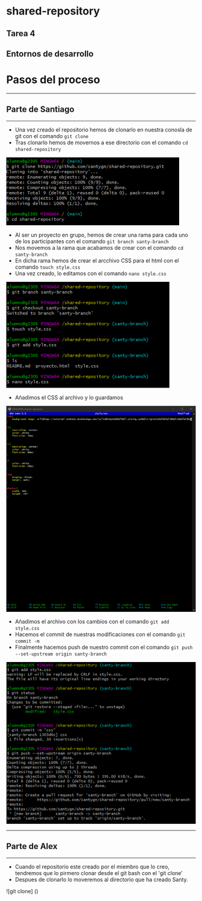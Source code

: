 # shared-repository

## Tarea 4
## Entornos de desarrollo

# Pasos del proceso
***
## Parte de Santiago
***
- Una vez creado el repositorio hemos de clonarlo en nuestra conosla de git con el comando `git clone`
- Tras clonarlo hemos de movernos a ese directorio con el comando `cd shared-repository`

![git clone](https://github.com/santygn/shared-repository/blob/d7a2a61ef02ff53a4847837481689af0da9682eb/multimedia/clone.png)

- Al ser un proyecto en grupo, hemos de crear una rama para cada uno de los participantes con el comando `git branch santy-branch`
- Nos movemos a la rama que acabamos de crear con el comando `cd santy-branch` 
- En dicha rama hemos de crear el arcchivo CSS para el html con el comando `touch style.css` 
- Una vez creado, lo editamos con el comando `nano style.css`

![nano](https://github.com/santygn/shared-repository/blob/d7a2a61ef02ff53a4847837481689af0da9682eb/multimedia/branch.png)

- Añadimos el CSS al archivo y lo guardamos

![css](https://github.com/santygn/shared-repository/blob/d7a2a61ef02ff53a4847837481689af0da9682eb/multimedia/nano.png)

- Añadimos el archivo con los cambios con el comando `git add style.css`
- Hacemos el commit de nuestras modificaciones con el comando `git commit -m`
- Finalmente hacemos push de nuestro commit con el comando `git push --set-upstream origin santy-branch`

![push](https://github.com/santygn/shared-repository/blob/d7a2a61ef02ff53a4847837481689af0da9682eb/multimedia/final.png)

***

## Parte de Alex
***

- Cuando el repositorio este creado por el miembro que lo creo, tendremos que lo pirmero clonar desde el git bash con el 'git clone'
- Despues de clonarlo lo moveremos al directorio que ha creado Santy.

![git clone] ()


